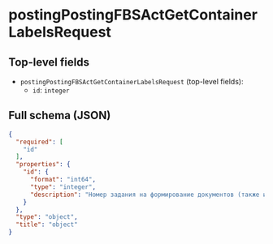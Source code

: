 # postingPostingFBSActGetContainerLabelsRequest

## Top-level fields
- `postingPostingFBSActGetContainerLabelsRequest` (top-level fields):
  - `id`: `integer`

## Full schema (JSON)
```json
{
  "required": [
    "id"
  ],
  "properties": {
    "id": {
      "format": "int64",
      "type": "integer",
      "description": "Номер задания на формирование документов (также идентификатор перевозки) из метода [POST /v2/posting/fbs/act/create](#operation/PostingAPI_PostingFBSActCreate)."
    }
  },
  "type": "object",
  "title": "object"
}
```
